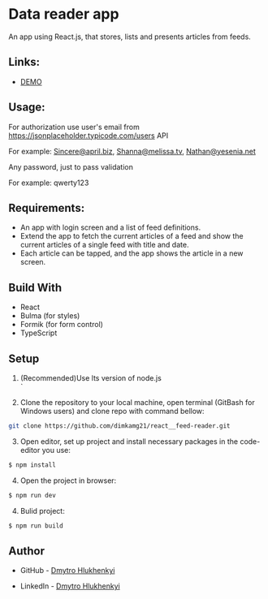 # Data reader app

An app using React.js, that stores, lists and presents articles from feeds.

## Links:

- [DEMO](https://dimkamg21.github.io/react__feed-reader/)


## Usage:

For authorization use user's email from https://jsonplaceholder.typicode.com/users API

For example: Sincere@april.biz, Shanna@melissa.tv, Nathan@yesenia.net

Any password, just to pass validation

For example: qwerty123

## Requirements:

- An app with login screen and a list of feed definitions.
- Extend the app to fetch the current articles of a feed and show the current articles of a single feed with title and date.
- Each article can be tapped, and the app shows the article in a new screen.

## Build With

- React
- Bulma (for styles)
- Formik (for form control)
- TypeScript

## Setup

1. (Recommended)Use lts version of node.js <br>`

2. Clone the repository to your local machine, open terminal (GitBash for Windows users) and clone repo with command bellow:

```sh
git clone https://github.com/dimkamg21/react__feed-reader.git
```

3. Open editor, set up project and install necessary packages in the code-editor you use:

```sh
$ npm install
```

4. Open the project in browser:

```sh
$ npm run dev
```

4. Bulid project:

```sh
$ npm run build
```

## Author

- GitHub - [Dmytro Hlukhenkyi](https://github.com/dimkamg21)

- LinkedIn - [Dmytro Hlukhenkyi](https://www.linkedin.com/in/dmytro-hlukhenkyi/)

